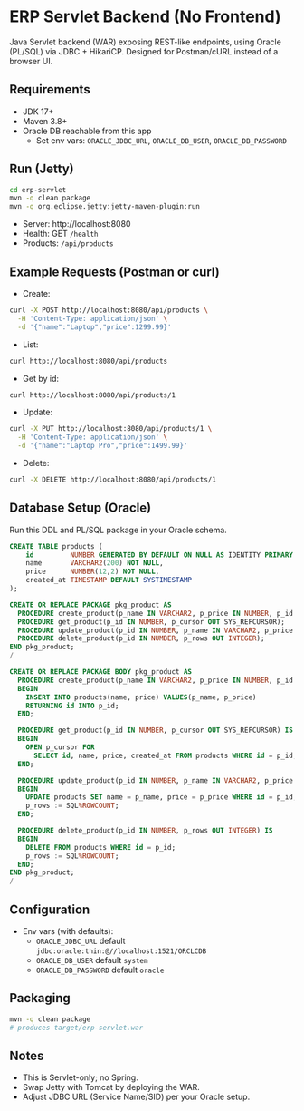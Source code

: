 # ERP Servlet Backend (No Frontend)

Java Servlet backend (WAR) exposing REST-like endpoints, using Oracle (PL/SQL) via JDBC + HikariCP. Designed for Postman/cURL instead of a browser UI.

## Requirements
- JDK 17+
- Maven 3.8+
- Oracle DB reachable from this app
  - Set env vars: `ORACLE_JDBC_URL`, `ORACLE_DB_USER`, `ORACLE_DB_PASSWORD`

## Run (Jetty)
```bash
cd erp-servlet
mvn -q clean package
mvn -q org.eclipse.jetty:jetty-maven-plugin:run
```
- Server: http://localhost:8080
- Health: GET `/health`
- Products: `/api/products`

## Example Requests (Postman or curl)
- Create:
```bash
curl -X POST http://localhost:8080/api/products \
  -H 'Content-Type: application/json' \
  -d '{"name":"Laptop","price":1299.99}'
```
- List:
```bash
curl http://localhost:8080/api/products
```
- Get by id:
```bash
curl http://localhost:8080/api/products/1
```
- Update:
```bash
curl -X PUT http://localhost:8080/api/products/1 \
  -H 'Content-Type: application/json' \
  -d '{"name":"Laptop Pro","price":1499.99}'
```
- Delete:
```bash
curl -X DELETE http://localhost:8080/api/products/1
```

## Database Setup (Oracle)
Run this DDL and PL/SQL package in your Oracle schema.

```sql
CREATE TABLE products (
    id         NUMBER GENERATED BY DEFAULT ON NULL AS IDENTITY PRIMARY KEY,
    name       VARCHAR2(200) NOT NULL,
    price      NUMBER(12,2) NOT NULL,
    created_at TIMESTAMP DEFAULT SYSTIMESTAMP
);
```

```sql
CREATE OR REPLACE PACKAGE pkg_product AS
  PROCEDURE create_product(p_name IN VARCHAR2, p_price IN NUMBER, p_id OUT NUMBER);
  PROCEDURE get_product(p_id IN NUMBER, p_cursor OUT SYS_REFCURSOR);
  PROCEDURE update_product(p_id IN NUMBER, p_name IN VARCHAR2, p_price IN NUMBER, p_rows OUT INTEGER);
  PROCEDURE delete_product(p_id IN NUMBER, p_rows OUT INTEGER);
END pkg_product;
/

CREATE OR REPLACE PACKAGE BODY pkg_product AS
  PROCEDURE create_product(p_name IN VARCHAR2, p_price IN NUMBER, p_id OUT NUMBER) IS
  BEGIN
    INSERT INTO products(name, price) VALUES(p_name, p_price)
    RETURNING id INTO p_id;
  END;

  PROCEDURE get_product(p_id IN NUMBER, p_cursor OUT SYS_REFCURSOR) IS
  BEGIN
    OPEN p_cursor FOR
      SELECT id, name, price, created_at FROM products WHERE id = p_id;
  END;

  PROCEDURE update_product(p_id IN NUMBER, p_name IN VARCHAR2, p_price IN NUMBER, p_rows OUT INTEGER) IS
  BEGIN
    UPDATE products SET name = p_name, price = p_price WHERE id = p_id;
    p_rows := SQL%ROWCOUNT;
  END;

  PROCEDURE delete_product(p_id IN NUMBER, p_rows OUT INTEGER) IS
  BEGIN
    DELETE FROM products WHERE id = p_id;
    p_rows := SQL%ROWCOUNT;
  END;
END pkg_product;
/
```

## Configuration
- Env vars (with defaults):
  - `ORACLE_JDBC_URL` default `jdbc:oracle:thin:@//localhost:1521/ORCLCDB`
  - `ORACLE_DB_USER` default `system`
  - `ORACLE_DB_PASSWORD` default `oracle`

## Packaging
```bash
mvn -q clean package
# produces target/erp-servlet.war
```

## Notes
- This is Servlet-only; no Spring.
- Swap Jetty with Tomcat by deploying the WAR.
- Adjust JDBC URL (Service Name/SID) per your Oracle setup.
